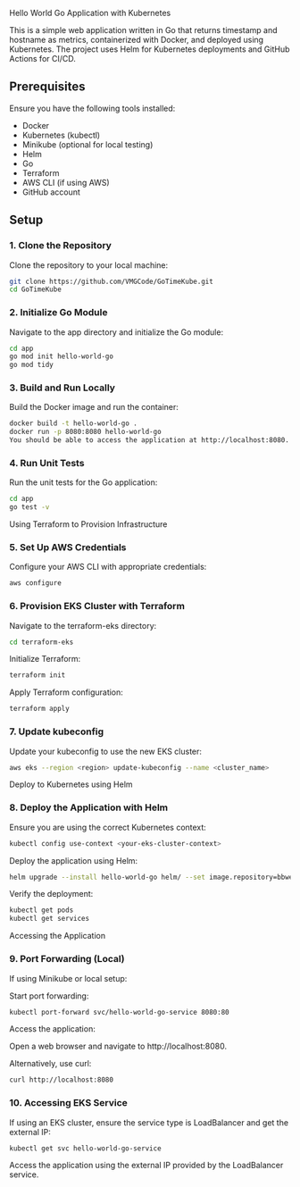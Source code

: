  Hello World Go Application with Kubernetes

This is a simple  web application written in Go that returns timestamp and hostname as metrics, containerized with Docker, and deployed using Kubernetes. The project uses Helm for Kubernetes deployments and GitHub Actions for CI/CD.

## Prerequisites

Ensure you have the following tools installed:

- Docker
- Kubernetes (kubectl)
- Minikube (optional for local testing)
- Helm
- Go
- Terraform
- AWS CLI (if using AWS)
- GitHub account

## Setup

### 1. Clone the Repository

Clone the repository to your local machine:

```sh
git clone https://github.com/VMGCode/GoTimeKube.git
cd GoTimeKube
```
### 2. Initialize Go Module
Navigate to the app directory and initialize the Go module:

```sh
cd app
go mod init hello-world-go
go mod tidy
```
### 3. Build and Run Locally

Build the Docker image and run the container:

```sh
docker build -t hello-world-go .
docker run -p 8080:8080 hello-world-go
You should be able to access the application at http://localhost:8080.
```
### 4. Run Unit Tests
Run the unit tests for the Go application:

```sh
cd app
go test -v
```
Using Terraform to Provision Infrastructure

### 5. Set Up AWS Credentials
Configure your AWS CLI with appropriate credentials:

```sh
aws configure
```
### 6. Provision EKS Cluster with Terraform
Navigate to the terraform-eks directory:

```sh
cd terraform-eks
```

Initialize Terraform:

```sh
terraform init
```
Apply Terraform configuration:

```sh
terraform apply
```

### 7. Update kubeconfig
Update your kubeconfig to use the new EKS cluster:

```sh
aws eks --region <region> update-kubeconfig --name <cluster_name>
```

Deploy to Kubernetes using Helm

### 8. Deploy the Application with Helm
Ensure you are using the correct Kubernetes context:

```sh
kubectl config use-context <your-eks-cluster-context>
```
Deploy the application using Helm:

```sh
helm upgrade --install hello-world-go helm/ --set image.repository=bbweareark/hello-world-go --set image.tag=latest
```
Verify the deployment:

```sh
kubectl get pods
kubectl get services
```
Accessing the Application

### 9. Port Forwarding (Local)
If using Minikube or local setup:

Start port forwarding:

```sh
kubectl port-forward svc/hello-world-go-service 8080:80
```
Access the application:

Open a web browser and navigate to http://localhost:8080.

Alternatively, use curl:

```sh
curl http://localhost:8080
```
### 10. Accessing EKS Service

If using an EKS cluster, ensure the service type is LoadBalancer and get the external IP:

```sh
kubectl get svc hello-world-go-service
```
Access the application using the external IP provided by the LoadBalancer service.